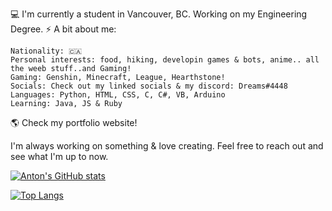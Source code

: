 💻 I'm currently a student in Vancouver, BC. Working on my Engineering Degree. ⚡️
A bit about me:

    Nationality: 🇨🇦
    Personal interests: food, hiking, developin games & bots, anime.. all the weeb stuff..and Gaming!
    Gaming: Genshin, Minecraft, League, Hearthstone!
    Socials: Check out my linked socials & my discord: Dreams#4448
    Languages: Python, HTML, CSS, C, C#, VB, Arduino
    Learning: Java, JS & Ruby 
    
🌎 Check my portfolio website!

I'm always working on something & love creating. 
Feel free to reach out and see what I'm up to now.

[![Anton's GitHub stats](https://github-readme-stats.vercel.app/api?username=SchoIar)](https://github.com/anuraghazra/github-readme-stats)

[![Top Langs](https://github-readme-stats.vercel.app/api/top-langs/?username=SchoIar&layout=compact)](https://github.com/anuraghazra/github-readme-stats)
